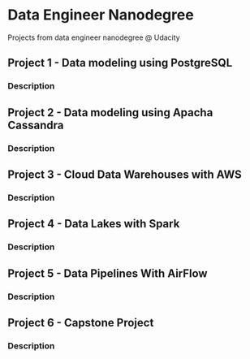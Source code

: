 # Data Engineer Nanodegree

Projects from data engineer nanodegree @ Udacity



## Project 1 - Data modeling using PostgreSQL

### Description

## Project 2 - Data modeling using Apacha Cassandra

### Description

## Project 3 - Cloud Data Warehouses with AWS

### Description

## Project 4 - Data Lakes with Spark

### Description

## Project 5 - Data Pipelines With AirFlow

### Description

## Project 6 - Capstone Project

### Description
